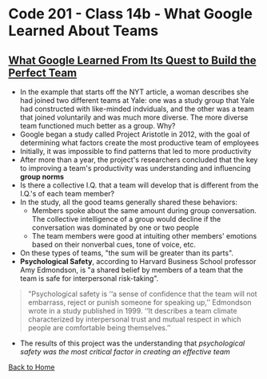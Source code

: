 # Code 201 - Class 14b - What Google Learned About Teams

## [What Google Learned From Its Quest to Build the Perfect Team](https://www.nytimes.com/2016/02/28/magazine/what-google-learned-from-its-quest-to-build-the-perfect-team.html)

- In the example that starts off the NYT article, a woman describes she had joined two different teams at Yale: one was a study group that Yale had constructed with like-minded indviduals, and the other was a team that joined voluntarily and was much more diverse. The more diverse team functioned much better as a group. Why?
- Google began a study called Project Aristotle in 2012, with the goal of determining what factors create the most productive team of employees
- Initially, it was impossible to find patterns that led to more productivity
- After more than a year, the project's researchers concluded that the key to improving a team's productivity was understanding and influencing **group norms**
- Is there a collective I.Q. that a team will develop that is different from the I.Q.'s of each team member?
- In the study, all the good teams generally shared these behaviors:
  - Members spoke about the same amount during group conversation. The collective intelligence of a group would decline if the conversation was dominated by one or two people
  - The team members were good at intuiting other members' emotions based on their nonverbal cues, tone of voice, etc.
- On these types of teams, "the sum will be greater than its parts".
- **Psychological Safety**, according to Harvard Business School professor Amy Edmondson, is "a shared belief by members of a team that the team is safe for interpersonal risk-taking".

> "Psychological safety is ‘‘a sense of confidence that the team will not embarrass, reject or punish someone for speaking up,’’ Edmondson wrote in a study published in 1999. ‘‘It describes a team climate characterized by interpersonal trust and mutual respect in which people are comfortable being themselves.’’

- The results of this project was the understanding that *psychological safety was the most critical factor in creating an effective team*

[Back to Home](../README.md)
